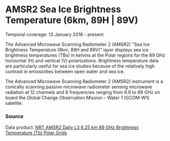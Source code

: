 # AMSR2 Sea Ice Brightness Temperature (6km, 89H | 89V)
Temporal coverage: 13 January 2016 - present

The Advanced Microwave Scanning Radiometer 2 (AMSR2) "Sea Ice Brightness Temperature (6km, 89H and 89V)" layer displays sea ice brightness temperatures (TBs) in kelvins at the Polar regions for the 89 GHz horizontal (H) and vertical (V) polarizations. Brightness temperature data are particularly useful for sea ice studies because of the relatively high contrast in emissivities between open water and sea ice.

The Advanced Microwave Scanning Radiometer 2 (AMSR2) instrument is a conically scanning passive microwave radiometer sensing microwave radiation at 12 channels and 6 frequencies ranging from 6.9 to 89 GHz on board the Global Change Observation Mission – Water 1 (GCOM-W1) satellite.  

### Source
Data product: [NRT AMSR2 Daily L3 6.25 km 89 GHz Brightness Temperature (Tb) Polar Grids](https://ghrc.nsstc.nasa.gov/hydro/details.pl?ds=A2_SI6_NRT)

